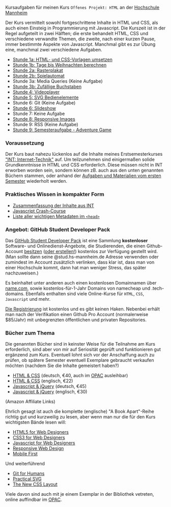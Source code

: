 Kursaufgaben für meinen Kurs `Offenes Projekt: HTML` an der [Hochschule Mannheim](http://www.gestaltung.hs-mannheim.de)

Der Kurs vermittelt sowohl fortgeschrittene Inhalte in HTML und CSS, als auch einen Einsteig in Programmierung mit Javascript. Die Kurszeit ist in der Regel aufgeteilt in zwei Hälften; die erste behandelt HTML, CSS und verschiedene verwandte Themen, die zweite, nach einer kurzen Pause, immer bestimmte Aspekte von Javascript. Manchmal gibt es zur Übung eine, manchmal zwei verschiedene Aufgaben.

- [Stunde 1a: HTML- und CSS-Vorlagen umsetzen](uebung_01a.md)
- [Stunde 1b: Tage bis Weihnachten berechnen](uebung_01b.md)
- [Stunde 2a: Rasterplakat](uebung_02a.md)
- [Stunde 2b: Spielautomat](uebung_02b.md)
- Stunde 3a: Media Queries (Keine Aufgabe)
- [Stunde 3b: Zufällige Buchstaben](uebung_03b.md)
- [Stunde 4: Videoplayer](uebung_04.md)
- [Stunde 5: SVG Bedienelemente](uebung_05.md)
- Stunde 6: Git (Keine Aufgabe)
- [Stunde 6: Slideshow](uebung_06.md)
- Stunde 7: Keine Aufgabe
- [Stunde 8: Responsive Images](uebung_08.md)
- Stunde 9: RSS (Keine Aufgabe)
- [Stunde 9: Semesteraufgabe - Adventure Game](uebung_09.md)

### Voraussetzung

Der Kurs baut nahezu lückenlos auf die Inhalte meines Erstsemesterkurses ["INT: Internet-Technik"](https://github.com/oelna/hsma-int) auf. Um teilzunehmen sind einigermaßen solide Grundkenntnisse in HTML und CSS erforderlich. Diese müssen nicht in INT erworben worden sein, sondern können zB. auch aus den unten genannten Büchern stammen, oder anhand der [Aufgaben und Materialien vom ersten Semester](https://github.com/oelna/hsma-int) wiederholt werden.

### Praktisches Wissen in kompakter Form

- [Zusammenfassung der Inhalte aus INT](https://github.com/oelna/hsma-int/blob/master/test-vorbereitung.md)
- [Javascript Crash-Course](https://gist.github.com/oelna/5b7fa9f53331130ba4281d23532f3dff)
- [Liste aller wichtigen Metadaten im `<head>`](https://gist.github.com/oelna/192663f21e81e5467658332259b90a09)

### Angebot: GitHub Student Developer Pack

Das [GitHub Student Developer Pack](https://education.github.com/pack) ist eine Sammlung **kostenloser** Software- und Onlinedienst-Angebote, die Studierenden, die einen Github-Account [besitzen](https://education.github.com/benefits) ([oder erstellen!](https://github.com/join)) kostenlos zur Verfügung gestellt wird.  
(Man sollte dann seine @stud.hs-mannheim.de Adresse verwenden oder zumindest im Account zusätzlich verlinken, dass klar ist, dass man von einer Hochschule kommt, dann hat man weniger Stress, das später nachzuweisen.)

Es beinhaltet unter anderen auch einen kostenlosen Domainnamen über [name.com](https://name.com/), sowie kostenlos-für-1-Jahr Domains von namecheap und .tech-domains. Ebenfalls enthalten sind viele Online-Kurse für `HTML`, `CSS`, `Javascript` und mehr.

[Die Registrierung](https://education.github.com/pack) ist kostenlos und es gibt keinen Haken. Nebenbei erhält man nach der Verifikation einen Github Pro Account (normalerweise $85/Jahr) mit unbegrenzten öffentlichen und privaten Repositories.

### Bücher zum Thema

Die genannten Bücher sind in keinster Weise für die Teilnahme am Kurs erforderlich, sind aber von mir auf Seriosität geprüft und funktionieren gut ergänzend zum Kurs. Eventuell lohnt sich vor der Anschaffung auch zu prüfen, ob spätere Semester eventuell Exemplare gebraucht verkaufen möchten (nachdem Sie die Inhalte gemeistert haben?)

- [HTML & CSS](https://amzn.to/2TEietP) (deutsch, €40, auch im [OPAC](https://bsz.ibs-bw.de/opac24) ausleihbar)
- [HTML & CSS](https://amzn.to/38Hd1pz) (englisch, €22)
- [Javascript & jQuery](https://amzn.to/334TuhJ) (deutsch, €45)
- [Javascript & jQuery](https://amzn.to/2wJ72mQ) (englisch, €30)

(Amazon Affiliate Links)

Ehrlich gesagt ist auch die komplette (englische) "A Book Apart"-Reihe richtig gut und kurzweilig zu lesen, aber wenn man nur die für den Kurs wichtigsten Bände lesen will:

- [HTML5 for Web Designers](https://abookapart.com/products/html5-for-web-designers)
- [CSS3 for Web Designers](https://abookapart.com/products/css3-for-web-designers)
- [Javascript for Web Designers](https://abookapart.com/products/javascript-for-web-designers)
- [Responsive Web Design](https://abookapart.com/products/responsive-web-design)
- [Mobile First](https://abookapart.com/products/mobile-first)

Und weiterführend

- [Git for Humans](https://abookapart.com/products/git-for-humans)
- [Practical SVG](https://abookapart.com/products/practical-svg)
- [The New CSS Layout](https://abookapart.com/products/the-new-css-layout)

Viele davon sind auch mit je einem Exemplar in der Bibliothek vetreten, online auffindbar im [OPAC](https://bsz.ibs-bw.de/opac24).
